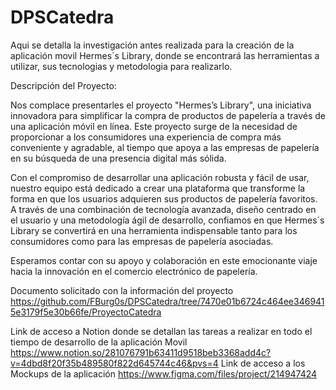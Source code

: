 # DPSCatedra
Aqui se detalla la investigación antes realizada para la creación de la aplicación movil Hermes´s Library, donde se encontrará las herramientas a utilizar, sus tecnologias y metodologia para realizarlo.

Descripción del Proyecto:

Nos complace presentarles el proyecto "Hermes’s Library", una iniciativa innovadora para simplificar la compra de productos de papelería a través de una aplicación móvil en línea. Este proyecto surge de la necesidad de proporcionar a los consumidores una experiencia de compra más conveniente y agradable, al tiempo que apoya a las empresas de papelería en su búsqueda de una presencia digital más sólida.

Con el compromiso de desarrollar una aplicación robusta y fácil de usar, nuestro equipo está dedicado a crear una plataforma que transforme la forma en que los usuarios adquieren sus productos de papelería favoritos. A través de una combinación de tecnología avanzada, diseño centrado en el usuario y una metodología ágil de desarrollo, confiamos en que Hermes´s Library se convertirá en una herramienta indispensable tanto para los consumidores como para las empresas de papelería asociadas.

Esperamos contar con su apoyo y colaboración en este emocionante viaje hacia la innovación en el comercio electrónico de papelería.

Documento solicitado con la información del proyecto
https://github.com/FBurg0s/DPSCatedra/tree/7470e01b6724c464ee3469415e3179f5e30b66fe/ProyectoCatedra

Link de acceso a Notion donde se detallan las tareas a realizar en todo el tiempo de desarrollo de la aplicación Movil
https://www.notion.so/281076791b63411d9518beb3368add4c?v=4dbd8f20f35b489580f822d645744c46&pvs=4
Link de acceso a los Mockups de la aplicación
https://www.figma.com/files/project/214947424
